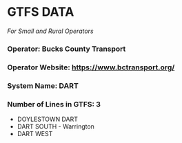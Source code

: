 # GTFS DATA
_For Small and Rural Operators_
### Operator: Bucks County Transport
### Operator Website: https://www.bctransport.org/
### System Name: DART
### Number of Lines in GTFS: 3
* DOYLESTOWN DART
* DART SOUTH - Warrington
* DART WEST

